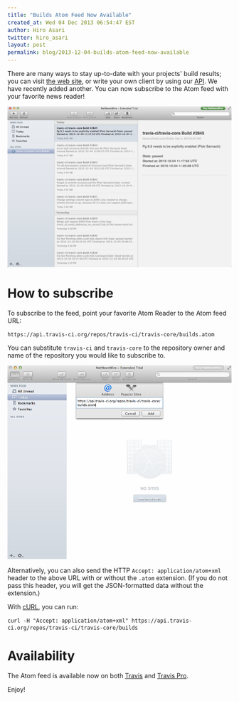 ```yaml
---
title: "Builds Atom Feed Now Available"
created_at: Wed 04 Dec 2013 06:54:47 EST
author: Hiro Asari
twitter: hiro_asari
layout: post
permalink: blog/2013-12-04-builds-atom-feed-now-available
---
```

There are many ways to stay up-to-date with your projects' build
results; you can visit [the web site](https://travis-ci.org), or
write your own client by using our [API](https://api.travis-ci.org/docs/).
We have recently added another.
You can now subscribe to the Atom feed with your favorite
news reader!

![](/images/atom_feed_view.png)

# How to subscribe
To subscribe to the feed, point your
favorite Atom Reader to the Atom feed URL:

    https://api.travis-ci.org/repos/travis-ci/travis-core/builds.atom

You can substitute `travis-ci` and `travis-core` to the repository owner
and name of the repository you would like to subscribe to.

![](/images/atom_feed_add.png)

Alternatively, you can also send the HTTP `Accept: application/atom+xml`
header to the above URL with or without the `.atom` extension.
(If you do not pass this header, you will get the JSON-formatted data
without the extension.)

With [cURL](http://curl.haxx.se/), you can run:

    curl -H "Accept: application/atom+xml" https://api.travis-ci.org/repos/travis-ci/travis-core/builds

# Availability
The Atom feed is available now on both
[Travis](https://travis-ci.org) and
[Travis Pro](https://travis-ci.com).

Enjoy!
